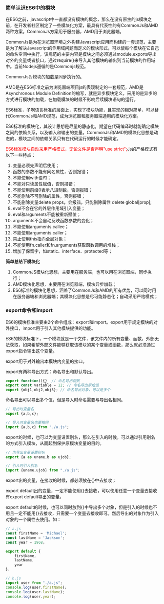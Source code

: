 ### 简单认识ES6中的模块

在ES6之前，javascript中一直都没有模块的概念，那么在没有原生的js模块之前，在开发者社区制定了一些模块化方案，最具有代表性的有CommonJs和AMD两种方案。CommonJs方案用于服务器，AMD用于浏览器端。

CommonJs是为在浏览器环境之外构建Javascript应用而构建的一套规范，主要是为了解决Javascript的作用域问题而定义的模块形式，可以使每个模块在它自己的命名空间中执行，该规范的主要内容是模块之间必须通过module.exports导出对外的变量或者接口，通过require()来导入其他模块的输出到当前模块的作用域中。当前Nodejs遵循的是Commonjs规范。

CommonJs对模块的加载是同步执行的。

AMD是在ES6标准之前为浏览器端项目js的表现制定的一套规范，AMD是Asynchronous Module Definition的缩写，就是异步模块定义，采用的是异步的方式进行模块的加载，在加载模块的时候不影响后续模块语句的运行。

ES6标准，子啊语言标准的层面上，实现了模块功能，且实现的相对简单，可以替代CommonJs和AMD规范，成为浏览器和服务器端通用的模块化方案。

ES6标准的模块化，其设计思想是尽量的静态化，期望在代码编译时就能确定模块之间的依赖关系，以及输入和输出的变量。CommonJs和AMD的模块化思想是动态的，模块之间的依赖关系只有在代码运行的时候才能确定。

<font color="#f00">ES6标准模块自动采用严格模式，无论文件是否声明"use strict";</font>Js的严格模式有以下一些特点：

1. 变量必须先声明后使用；
2. 函数的参数不能有同名属性，否则报错；
3. 不能使用with语句；
4. 不能对只读属性赋值，否则报错；
5. 不能使用前缀0表示八进制数，否则报错；
6. 不能删除不可删除的属性，否则报错；
7. 不能删除变量delete props，会报错，只能删除属性 delete global[prop];
8. eval不会在它的外层作用域引入变量；
9. eval和arguments不能被重新赋值；
10. arguments不会自动反映函数参数的变化；
11. 不能使用arguments.callee；
12. 不能使用arguments.caller；
13. 禁止使用this指向全局对象；
14. 不能使用fn.caller和fn.arguments获取函数调用的堆栈；
15. 增加了保留字，如static、interface、protected等；

<b>简单总结下模块化</b>

1. CommonJS模块化思想，主要用在服务端，也可以用在浏览器端，同步执行；
2. AMD模块化思想，主要用在浏览器端，模块异步加载；
3. ES6标准的模块化思想，涵盖了CommonJs和AMD的所有优势，可以同时用在服务器端和浏览器端；其模块化思想是尽可能静态化；自动采用严格模式；

### export命令和import

ES6的模块标准主要由2个命令组成：export和import。export用于规定模块的对外接口，import用于引入其他模块提供的功能。

ES6的模块标准下，一个模块就是一个文件，该文件内的所有变量、函数，外部无法获取，如果希望外部文件能够获取该模块的某个变量或函数，那么就必须通过export指令输出这个变量。

export用于对外输出本模块内变量的接口。

export有两种导出方式：命名导出和默认导出。

```javascript
export function(){}  // 命名导出函数
export const variable = 12; // 命名导出原始值
export {obj1,obj2,obj3}; // 命名导出对象，可以是多个
```

命名导出可以导出多个值，但是导入时命名需要与导出名相同。

```javascript
// 导出时变量名
export {a,b,c};

// 导入时变量名也要相同
import {a,b,c} from "./a.js";
```

export的时候，也可以为变量设置别名，那么在引入的时候，可以通过引用别名的方式引入模块，从而起到保护原模块变量的目的。

```javascript
// 为导出变量设置别名
export {a as uname,b as ujob};

// 引入时引入别名
import {uname,ujob} from "./a.js";
```

export出的变量，在接收的时候，都必须放在{}中去接收；

export default出的变量，一定不能使用{}去接收，可以使用任意一个变量去接收有export default导出的变量。

export default的时候，也可以同时放到{}中导出多个对象，但是引入的时候也不用且一定不能用{}去接收，只需要一个变量去接收即可。然后导出的对象作为引入对象的一个属性去使用。如：

```javascript
// a.js
const firstName = 'Michael';
const lastName = 'Jackson';
const year = 1968;

export default {
    firstName,
    lastName,
    year
};

// b.js
import user from "./a.js";
console.log(user.firstName);
console.log(user.lastName);
console.log(user.year);
```